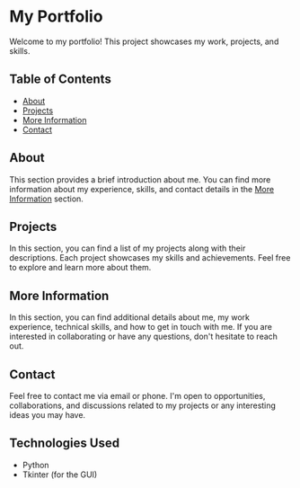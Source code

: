 # My Portfolio

Welcome to my portfolio! This project showcases my work, projects, and skills.

## Table of Contents
- [About](#about)
- [Projects](#projects)
- [More Information](#more-information)
- [Contact](#contact)

## About
This section provides a brief introduction about me. You can find more information about my experience, skills, and contact details in the [More Information](#more-information) section.

## Projects
In this section, you can find a list of my projects along with their descriptions. Each project showcases my skills and achievements. Feel free to explore and learn more about them.

## More Information
In this section, you can find additional details about me, my work experience, technical skills, and how to get in touch with me. If you are interested in collaborating or have any questions, don't hesitate to reach out.

## Contact
Feel free to contact me via email or phone. I'm open to opportunities, collaborations, and discussions related to my projects or any interesting ideas you may have.

## Technologies Used
- Python
- Tkinter (for the GUI)